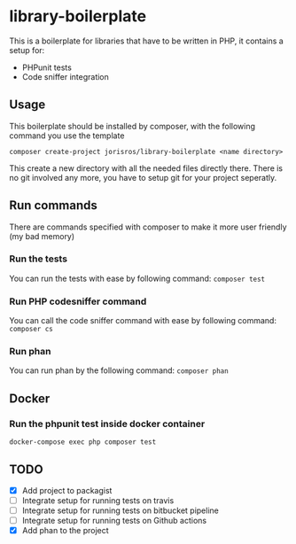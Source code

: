 # library-boilerplate

This is a boilerplate for libraries that have to be written in PHP, it contains a setup for:
- PHPunit tests
- Code sniffer integration

## Usage
This boilerplate should be installed by composer, with the following command you use the template

```
composer create-project jorisros/library-boilerplate <name directory>
```
This create a new directory with all the needed files directly there. There is no git involved any more, you have to setup git for your project seperatly.

## Run commands
There are commands specified with composer to make it more user friendly (my bad memory)

### Run the tests
You can run the tests with ease by following command:
``composer test``

### Run PHP codesniffer command
You can call the code sniffer command with ease by following command:
``composer cs``

### Run phan
You can run phan by the following command:
``composer phan``

## Docker
### Run the phpunit test inside docker container
```
docker-compose exec php composer test
```
## TODO
- [x] Add project to packagist
- [ ] Integrate setup for running tests on travis
- [ ] Integrate setup for running tests on bitbucket pipeline
- [ ] Integrate setup for running tests on Github actions
- [x] Add phan to the project
